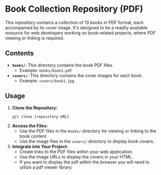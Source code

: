 # Book Collection Repository (PDF)

This repository contains a collection of 13 books in PDF format, each accompanied by its cover image. It's designed to be a readily available resource for web developers working on book-related projects, where PDF viewing or linking is required.

## Contents

* **`books/`**: This directory contains the book PDF files.
    * Example: `books/book1.pdf`
* **`covers/`**: This directory contains the cover images for each book.
    * Example: `covers/book1.jpg`

## Usage

1.  **Clone the Repository:**
    ```bash
    git clone [repository URL]
    ```
2.  **Access the Files:**
    * Use the PDF files in the `books/` directory for viewing or linking to the book content.
    * Use the image files in the `covers/` directory to display book covers.
3.  **Integrate into Your Project:**
    * Create links to the PDF files within your web application.
    * Use the image URLs to display the covers in your HTML.
    * If you want to display the pdf within the browser you will need to utilize a pdf viewer library.